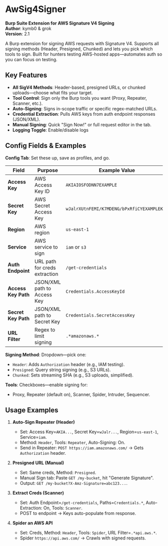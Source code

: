 # AwSig4Signer

**Burp Suite Extension for AWS Signature V4 Signing**  
**Author**: kymb0 & grok  
**Version**: 2.1  

A Burp extension for signing AWS requests with Signature V4. Supports all signing methods (Header, Presigned, Chunked) and lets you pick which tools to sign. Built for hunters testing AWS-hosted apps—automates auth so you can focus on testing.

## Key Features

- **All SigV4 Methods**: Header-based, presigned URLs, or chunked uploads—choose what fits your target.
- **Tool Control**: Sign only the Burp tools you want (Proxy, Repeater, Scanner, etc.).
- **Auto-Signing**: Signs in-scope traffic or specific regex-matched URLs.
- **Credential Extraction**: Pulls AWS keys from auth endpoint responses (JSON/XML).
- **Manual Signing**: Quick "Sign Now!" or full request editor in the tab.
- **Logging Toggle**: Enable/disable logs

## Config Fields & Examples

**Config Tab**: Set these up, save as profiles, and go.

| Field             | Purpose                          | Example Value                  |
|-------------------|----------------------------------|--------------------------------|
| **Access Key**    | AWS Access Key ID               | `AKIAIOSFODNN7EXAMPLE`        |
| **Secret Key**    | AWS Secret Access Key           | `wJalrXUtnFEMI/K7MDENG/bPxRfiCYEXAMPLEKEY` |
| **Region**        | AWS region                      | `us-east-1`                   |
| **Service**       | AWS service to sign             | `iam` or `s3`                 |
| **Auth Endpoint** | URL path for creds extraction   | `/get-credentials`            |
| **Access Key Path** | JSON/XML path to Access Key   | `Credentials.AccessKeyId`     |
| **Secret Key Path** | JSON/XML path to Secret Key   | `Credentials.SecretAccessKey` |
| **URL Filter**    | Regex to limit signing          | `.*amazonaws.*`               |

**Signing Method**: Dropdown—pick one:
- `Header`: Adds `Authorization` header (e.g., IAM testing).
- `Presigned`: Query string signing (e.g., S3 URLs).
- `Chunked`: Sets streaming SHA (e.g., S3 uploads, simplified).

**Tools**: Checkboxes—enable signing for:
- Proxy, Repeater (default on), Scanner, Spider, Intruder, Sequencer.

## Usage Examples

1. **Auto-Sign Repeater (Header)**  
   - Set: Access Key=`AKIA...`, Secret Key=`wJalr...`, Region=`us-east-1`, Service=`iam`.  
   - Method: `Header`, Tools: `Repeater`, Auto-Signing: On.  
   - Send in Repeater: `POST https://iam.amazonaws.com/` → Gets `Authorization` header.

2. **Presigned URL (Manual)**  
   - Set: Same creds, Method: `Presigned`.  
   - Manual Sign tab: Paste `GET /my-bucket`, hit "Generate Signature".  
   - Output: `GET /my-bucket?X-Amz-Signature=abc123...`.

3. **Extract Creds (Scanner)**  
   - Set: Auth Endpoint=`/get-credentials`, Paths=`Credentials.*`, Auto-Extraction: On, Tools: `Scanner`.  
   - POST to endpoint → Keys auto-populate from response.

4. **Spider an AWS API**  
   - Set: Creds, Method: `Header`, Tools: `Spider`, URL Filter=`.*api.aws.*`.  
   - Spider `https://api.aws.com/` → Crawls with signed requests.
